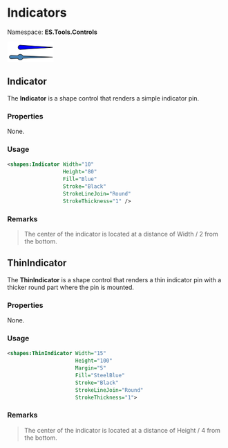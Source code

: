 # Indicators

Namespace: **ES.Tools.Controls**

![Indicators example](Images/Indicators.png "Indicators")

## Indicator

The **Indicator** is a shape control that renders a simple indicator pin.

### Properties

None.

### Usage

``` XML
<shapes:Indicator Width="10"
                  Height="80"
                  Fill="Blue"
                  Stroke="Black"
                  StrokeLineJoin="Round"
                  StrokeThickness="1" />
```

### Remarks

> The center of the indicator is located at a distance of Width / 2 from the bottom.

## ThinIndicator

The **ThinIndicator** is a shape control that renders a thin indicator pin with a thicker round part where the pin is mounted.

### Properties

None.

### Usage

``` XML
<shapes:ThinIndicator Width="15"
                      Height="100"
                      Margin="5"
                      Fill="SteelBlue"
                      Stroke="Black"
                      StrokeLineJoin="Round"
                      StrokeThickness="1">
```

### Remarks
> The center of the indicator is located at a distance of Height / 4 from the bottom.
